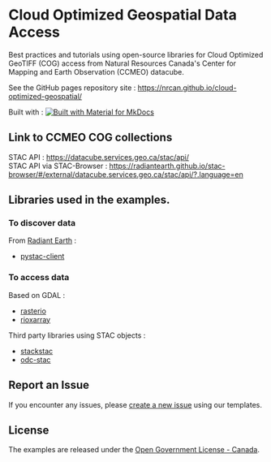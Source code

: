 # Cloud Optimized Geospatial Data Access
Best practices and tutorials using open-source libraries for Cloud Optimized GeoTIFF (COG) access from Natural Resources Canada's Center for Mapping and Earth Observation (CCMEO) datacube.

See the GitHub pages repository site : https://nrcan.github.io/cloud-optimized-geospatial/    

Built with : [![Built with Material for MkDocs](https://img.shields.io/badge/Material_for_MkDocs-526CFE?style=for-the-badge&logo=MaterialForMkDocs&logoColor=white)](https://squidfunk.github.io/mkdocs-material/)

## Link to CCMEO COG collections 
STAC API : <https://datacube.services.geo.ca/stac/api/>  
STAC API via STAC-Browser : <https://radiantearth.github.io/stac-browser/#/external/datacube.services.geo.ca/stac/api/?.language=en>

## Libraries used in the examples.

### To discover data  

From [Radiant Earth] : 
- [pystac-client]

### To access data  

Based on GDAL :

- [rasterio]
- [rioxarray]

Third party libraries using STAC objects :

- [stackstac]
- [odc-stac]

[pystac-client]: https://pystac-client.readthedocs.io/en/stable/usage.html
[rasterio]: https://rasterio.readthedocs.io/en/latest/quickstart.html
[stackstac]: https://stackstac.readthedocs.io/en/latest/basic.html
[rioxarray]: https://corteva.github.io/rioxarray/stable/
[odc-stac]: https://odc-stac.readthedocs.io/en/latest/intro.html
[Radiant Earth]: https://github.com/radiantearth

## Report an Issue

If you encounter any issues, please [create a new issue](https://github.com/NRCan/cloud-optimized-geospatial/issues/new/choose) using our templates.

## License
The examples are released under the [Open Government License - Canada](https://open.canada.ca/en/open-government-licence-canada).
